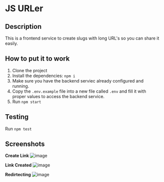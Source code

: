 # JS URLer

## Description
This is a frontend service to create slugs with long URL's so you can share it easily.

## How to put it to work

1. Clone the project
2. Install the dependencies: `npm i`
3. Make sure you have the backend serviec already configured and running.
4. Copy the `.env.example` file into a new file called `.env` and fill it with proper values to access the backend service.
4. Run `npm start`

## Testing
Run `npm test`

## Screenshots
**Create Link**
![image](https://user-images.githubusercontent.com/6996951/221433222-a6604b60-08cf-4ba8-adcd-32145083a6f9.png)

**Link Created**
![image](https://user-images.githubusercontent.com/6996951/221433584-fb39d665-5d98-4f57-b850-66ecea803d1a.png)

**Redirtecting**
![image](https://user-images.githubusercontent.com/6996951/221433623-676c367e-4ac8-4b7f-8880-b12f8b51537a.png)



